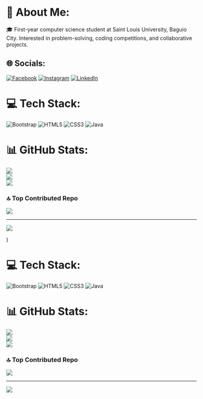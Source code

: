 # 💫 About Me:
🎓 First-year computer science student at Saint Louis University, Baguio City. Interested in problem-solving, coding competitions, and collaborative projects.


## 🌐 Socials:
[![Facebook](https://img.shields.io/badge/Facebook-%231877F2.svg?logo=Facebook&logoColor=white)](https://www.facebook.com/profile.php?id=100012185675300) [![Instagram](https://img.shields.io/badge/Instagram-%23E4405F.svg?logo=Instagram&logoColor=white)](https://instagram.com/hendrixxjimmm) [![LinkedIn](https://img.shields.io/badge/LinkedIn-%230077B5.svg?logo=linkedin&logoColor=white)](https://www.linkedin.com/in/jim-hendrix-bag-eo-b29936284/)


# 💻 Tech Stack:
![Bootstrap](https://img.shields.io/badge/bootstrap-%238511FA.svg?style=for-the-badge&logo=bootstrap&logoColor=white) ![HTML5](https://img.shields.io/badge/html5-%23E34F26.svg?style=for-the-badge&logo=html5&logoColor=white) ![CSS3](https://img.shields.io/badge/css3-%231572B6.svg?style=for-the-badge&logo=css3&logoColor=white) ![Java](https://img.shields.io/badge/java-%23ED8B00.svg?style=for-the-badge&logo=openjdk&logoColor=white)
# 📊 GitHub Stats:
![](https://github-readme-stats.vercel.app/api?username=Hendrizzzz&theme=chartreuse-dark&hide_border=false&include_all_commits=true&count_private=true)<br/>
![](https://github-readme-streak-stats.herokuapp.com/?user=Hendrizzzz&theme=chartreuse-dark&hide_border=false)<br/>
![](https://github-readme-stats.vercel.app/api/top-langs/?username=Hendrizzzz&theme=chartreuse-dark&hide_border=false&include_all_commits=true&count_private=true&layout=compact)

### 🔝 Top Contributed Repo
![](https://github-contributor-stats.vercel.app/api?username=Hendrizzzz&limit=5&theme=dracula&combine_all_yearly_contributions=true)

---
[![](https://visitcount.itsvg.in/api?id=Hendrizzzz&icon=6&color=0)](https://visitcount.itsvg.in)

<!-- Proudly created with GPRM ( https://gprm.itsvg.in ) -->) 

# 💻 Tech Stack:
![Bootstrap](https://img.shields.io/badge/bootstrap-%238511FA.svg?style=for-the-badge&logo=bootstrap&logoColor=white) ![HTML5](https://img.shields.io/badge/html5-%23E34F26.svg?style=for-the-badge&logo=html5&logoColor=white) ![CSS3](https://img.shields.io/badge/css3-%231572B6.svg?style=for-the-badge&logo=css3&logoColor=white) ![Java](https://img.shields.io/badge/java-%23ED8B00.svg?style=for-the-badge&logo=openjdk&logoColor=white)
# 📊 GitHub Stats:
![](https://github-readme-stats.vercel.app/api?username=Hendrizzzz&theme=chartreuse-dark&hide_border=false&include_all_commits=true&count_private=true)<br/>
![](https://github-readme-streak-stats.herokuapp.com/?user=Hendrizzzz&theme=chartreuse-dark&hide_border=false)<br/>
![](https://github-readme-stats.vercel.app/api/top-langs/?username=Hendrizzzz&theme=chartreuse-dark&hide_border=false&include_all_commits=true&count_private=true&layout=compact)

### 🔝 Top Contributed Repo
![](https://github-contributor-stats.vercel.app/api?username=Hendrizzzz&limit=5&theme=dracula&combine_all_yearly_contributions=true)

---
[![](https://visitcount.itsvg.in/api?id=Hendrizzzz&icon=6&color=0)](https://visitcount.itsvg.in)

<!-- Proudly created with GPRM ( https://gprm.itsvg.in ) -->
